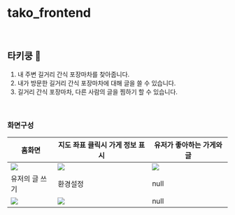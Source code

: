 # tako_frontend
<br/>

## 타키쿵 🐙
1. 내 주변 길거리 간식 포장마차를 찾아줍니다.
2. 내가 방문한 길거리 간식 포장마차에 대해 글을 쓸 수 있습니다.
3. 길거리 간식 포장마차, 다른 사람의 글을 찜하기 할 수 있습니다.
<br/>

### 화면구성
|홈화면|지도 좌표 클릭시 가게 정보 표시|유저가 좋아하는 가게와 글|
|---|---|---|
|<img src="https://user-images.githubusercontent.com/54203041/165264906-2c5b0a26-dd29-4946-8943-fbf50bebf796.png"/>|<img src="https://user-images.githubusercontent.com/54203041/165265088-d48683c6-71a8-40fc-b5c1-4943f3a1d3bf.png"/>|<img src="https://user-images.githubusercontent.com/54203041/165265114-2271bcfc-5194-469c-abb2-93db263c030e.png"/>|
|유저의 글 쓰기|환경설정|null|
|<img src="https://user-images.githubusercontent.com/54203041/165265134-9aec764b-699c-4598-b19d-8ed0d5af6539.png">|<img src="https://user-images.githubusercontent.com/54203041/165265165-5d1da6dc-95b4-4ae4-821b-350a15f2116c.png"/>|null|



